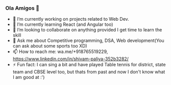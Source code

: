 ### Ola Amigos 👋

<!--
**shivampaliya64/shivampaliya64** is a ✨ _special_ ✨ repository because its `README.md` (this file) appears on your GitHub profile.

Here are some ideas to get you started:
-->
- 🔭 I’m currently working on projects related to Web Dev.
- 🌱 I’m currently learning React (and Angular too)
- 👯 I’m looking to collaborate on anything provided I get time to learn the skill
- 💬 Ask me about Competitive programming, DSA, Web development(You can ask about some sports too XD)
- 📫 How to reach me: wa.me/+918765519229, https://www.linkedin.com/in/shivam-paliya-352b3282/
- ⚡ Fun fact: I can sing a bit and have played Table tennis for district, state team and CBSE level too, but thats from past and now I don't know what I am good at :')

